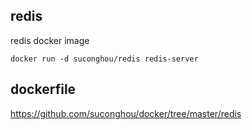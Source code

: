 ## redis

redis docker image

```
docker run -d suconghou/redis redis-server
```


## dockerfile

https://github.com/suconghou/docker/tree/master/redis
